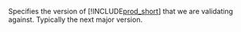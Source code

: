Specifies the version of [!INCLUDE[prod_short](prod_short.md)] that we are validating against. Typically the next major version.
